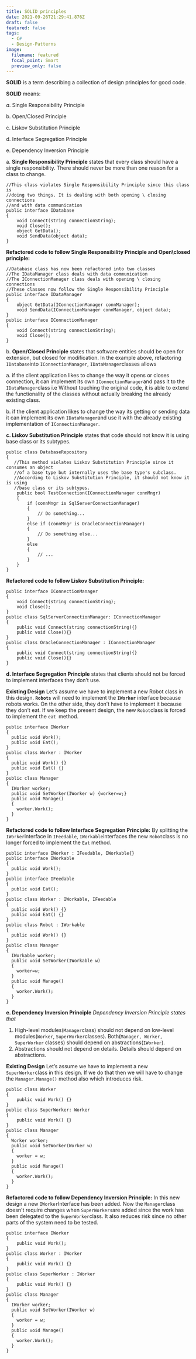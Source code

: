 ```yaml
---
title: SOLID principles
date: 2021-09-26T21:29:41.876Z
draft: false
featured: false
tags:
  - C#
  - Design-Patterns
image:
  filename: featured
  focal_point: Smart
  preview_only: false
---
```

**SOLID** is a term describing a collection of design principles for good code. 

**SOLID** means: 

*a*. Single Responsibility Principle 

b. Open/Closed Principle 

c. Liskov Substitution Principle 

d. Interface Segregation Principle 

e. Dependency Inversion Principle

a.  **Single Responsibility Principle** states that every class should have a single responsibility. There should never be more than one reason for a class to change.

```
//This class violates Single Responsibility Principle since this class is 
//doing two things. It is dealing with both opening \ closing connections 
//and with data communication
public interface IDatabase
{
    void Connect(string connectionString);
    void Close();
    object GetData();
    void SendData(object data);
}
```

**Refactored code to follow Single Responsibility Principle and Open\closed principle:** 

```
//Database class has now been refactored into two classes
//The IDataManager class deals with data communication
//The IConnectionManager class deals with opening \ closing connections
//These classes now follow the Single Responsibility Principle
public interface IDataManager
{
    object GetData(IConnectionManager connManager);
    void SendData(IConnectionManager connManager, object data);
}
public interface IConnectionManager
{
    void Connect(string connectionString);
    void Close();
}
```

b. **Open/Closed Principle** states that software entities should be open for extension, but closed for modification. In the example above, refactoring `IDatabase`into `IConnectionManager`, `IDataManager`classes allows

a. if the client application likes to change the way it opens or closes connection, it can implement its own `IConnectionManager`and pass it to the `IDataManager`class i.e Without touching the original code, it is able to extend the functionality of the classes without actually breaking the already existing class. 

b. if the client application likes to change the way its getting or sending data it can implement its own `IDataManager`and use it with the already existing implementation of `IConnectionManager`.

**c. Liskov Substitution Principle** states that code should not know it is using base class or its subtypes.

```
public class DatabaseRepository
{
   //This method violates Liskov Substitution Principle since it consumes an object 
   //of a base type but internally uses the base type's subclass. 
   //According to Liskov Substitution Principle, it should not know it is using 
   //base class or its subtypes. 
    public bool TestConnection(IConnectionManager connMngr)
    {
        if (connMngr is SqlServerConnectionManager)
        {
            // Do something...
        }
        else if (connMngr is OracleConnectionManager)
        {
            // Do something else...
        }
        else
        {
            // ...
        }
    }
}
```

**Refactored code to follow Liskov Substitution Principle:** 

```
public interface IConnectionManager
{
    void Connect(string connectionString);
    void Close();
}
public class SqlServerConnectionManager: IConnectionManager
{
    public void Connect(string connectionString){}
    public void Close(){}
}
public class OracleConnectionManager : IConnectionManager
{
    public void Connect(string connectionString){}
    public void Close(){}
}
```

**d. Interface Segregation Principle** states that clients should not be forced to implement interfaces they don’t use.

**Existing Design** Let’s assume we have to implement a new Robot class in this design. **`Robots`** will need to implement the **`IWorker`** interface because robots works. On the other side, they don’t have to implement it because they don’t eat. If we keep the present design, the new `Robot`class is forced to implement the `eat `method.

```
public interface IWorker 
{
  public void Work();
  public void Eat();
}
public class Worker : IWorker
{
  public void Work() {}
  public void Eat() {}
}
public class Manager 
{
  IWorker worker;
  public void SetWorker(IWorker w) {worker=w;}
  public void Manage() 
  {
    worker.Work();
  }
}
```

**Refactored code to follow Interface Segregation Principle:** By splitting the `IWorker`interface in `IFeedable`, `IWorkable`interfaces the new `Robot`class is no longer forced to implement the `Eat` method.

```
public interface IWorker : IFeedable, IWorkable{}
public interface IWorkable 
{
  public void Work();
}
public interface IFeedable
{
  public void Eat();
}
public class Worker : IWorkable, IFeedable
{
  public void Work() {}
  public void Eat() {}
}
public class Robot : IWorkable
{
  public void Work() {}
}
public class Manager 
{
  IWorkable worker;
  public void SetWorker(IWorkable w) 
  {
    worker=w;
  }
  public void Manage() 
  {
    worker.Work();
  }
}
```

**e. Dependency Inversion Principle** *Dependency Inversion Principle states that*

1. High-level modules(`Manager`class) should not depend on low-level modules(`Worker`, `SuperWorker`classes). Both(`Manager, Worker, SuperWorker` classes) should depend on abstractions(`IWorker`).
2. Abstractions should not depend on details. Details should depend on abstractions.

**Existing Design** Let’s assume we have to implement a new `SuperWorker`class in this design. If we do that then we will have to change the `Manager.Manage()` method also which introduces risk.

```
public class Worker 
{
    public void Work() {}
}
public class SuperWorker: Worker 
{
    public void Work() {}
}
public class Manager 
{
  Worker worker;
  public void SetWorker(Worker w) 
  {
    worker = w;
  }
  public void Manage() 
  {
    worker.Work();
  }
}
```

**Refactored code to follow Dependency Inversion Principle:** In this new design a new `IWorker`Interface has been added. Now the `Manager`class doesn't require changes when `SuperWorkers`are added since the work has been delegated to the `SuperWorker`class. It also reduces risk since no other parts of the system need to be tested.

```
public interface IWorker 
{
    public void Work();
}
public class Worker : IWorker
{
    public void Work() {}
}
public class SuperWorker : IWorker
{
    public void Work() {}
}
public class Manager 
{
  IWorker worker;
  public void SetWorker(IWorker w)
  {
    worker = w;
  }
  public void Manage() 
  {
    worker.Work();
  }
}
```